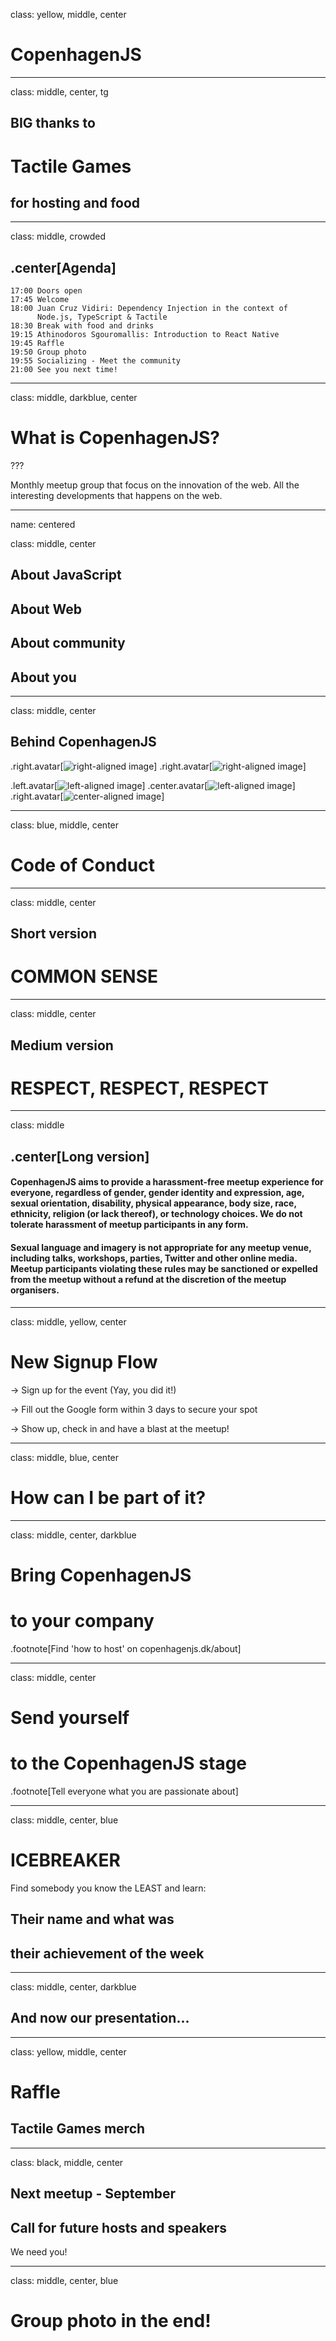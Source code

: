 class: yellow, middle, center

# CopenhagenJS

---

class: middle, center, tg

## BIG thanks to

# Tactile Games

## for hosting and food

---


class: middle, crowded

## .center[Agenda]

```
17:00 Doors open
17:45 Welcome
18:00 Juan Cruz Vidiri: Dependency Injection in the context of 
      Node.js, TypeScript & Tactile
18:30 Break with food and drinks
19:15 Athinodoros Sgouromallis: Introduction to React Native
19:45 Raffle
19:50 Group photo
19:55 Socializing - Meet the community
21:00 See you next time!
```

---

class: middle, darkblue, center

# What is CopenhagenJS?

???

Monthly meetup group that focus on the innovation of the web. All the interesting
developments that happens on the web.

---

name: centered

class: middle, center

## About JavaScript

## About Web

## About community

## About you

---

class: middle, center

## Behind CopenhagenJS

.right.avatar[![right-aligned image](you.png)]
.right.avatar[![right-aligned image](islam.jpg)]

.left.avatar[![left-aligned image](zoey.png)]
.center.avatar[![left-aligned image](jonathan.png)]
.right.avatar[![center-aligned image](svetlana.jpg)]

---

class: blue, middle, center

# Code of Conduct

---

class: middle, center

## Short version

# COMMON SENSE

---

class: middle, center

## Medium version

# RESPECT, RESPECT, RESPECT

---

class: middle

## .center[Long version]

#### CopenhagenJS aims to provide a harassment-free meetup experience for everyone, regardless of gender, gender identity and expression, age, sexual orientation, disability, physical appearance, body size, race, ethnicity, religion (or lack thereof), or technology choices. We do not tolerate harassment of meetup participants in any form.

#### Sexual language and imagery is not appropriate for any meetup venue, including talks, workshops, parties, Twitter and other online media. Meetup participants violating these rules may be sanctioned or expelled from the meetup without a refund at the discretion of the meetup organisers.

---

class: middle, yellow, center

# New Signup Flow

-> Sign up for the event (Yay, you did it!)

-> Fill out the Google form within 3 days to secure your spot

-> Show up, check in and have a blast at the meetup!

---

class: middle, blue, center

# How can I be part of it?

---

class: middle, center, darkblue

# Bring CopenhagenJS

# to your company

.footnote[Find 'how to host' on copenhagenjs.dk/about]

---

class: middle, center

# Send yourself

# to the CopenhagenJS stage

.footnote[Tell everyone what you are passionate about]

---

class: middle, center, blue

# ICEBREAKER

Find somebody you know the LEAST and learn:

## Their name and what was 
## their achievement of the week

---

class: middle, center, darkblue

## And now our presentation...

---

class: yellow, middle, center

# Raffle

## Tactile Games merch


---

class: black, middle, center

## Next meetup - September

## Call for future hosts and speakers

We need you!

---

class: middle, center, blue

# Group photo in the end!

